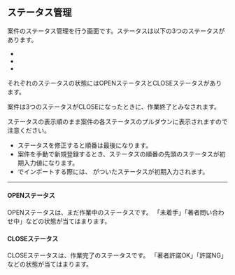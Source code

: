 ## ステータス管理

案件のステータス管理を行う画面です。ステータスは以下の3つのステータスがあります。

- <?php echo __('AuthorStatus'); ?>
- <?php echo __('PublisherStatus'); ?>
- <?php echo __('CoauthorStatus'); ?>

それぞれのステータスの状態にはOPENステータスとCLOSEステータスがあります。

案件は3つのステータスがCLOSEになったときに、作業終了とみなされます。

ステータスの表示順のまま案件の各ステータスのプルダウンに表示されますので注意ください。

- ステータスを修正すると順番は最後になります。
- 案件を手動で新規登録するとき、ステータスの順番の先頭のステータスが初期入力値になります。
- <?php echo __d('import_default', 'Import Default'); ?>でインポートする際には、<span class="label label-info"><?php echo __('Default Open Status'); ?></span> がついたステータスが初期入力されます。

- - -

#### OPENステータス

OPENステータスは、まだ作業中のステータスです。
「未着手」「著者問い合わせ中」などの状態が当てはまります。

#### CLOSEステータス

CLOSEステータスは、作業完了のステータスです。
「著者許諾OK」「許諾NG」などの状態が当てはまります。
